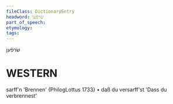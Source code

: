 ```yaml
---
fileClass: DictionaryEntry
headword: שׂרפֿען
part_of_speech: 
etymology: 
tags: 
---
```

שׂרפֿען

WESTERN
========

sarff'n 'Brennen' {PhilogLottus 1733}
	•	daß du versarff'st 'Dass du verbrennest' 